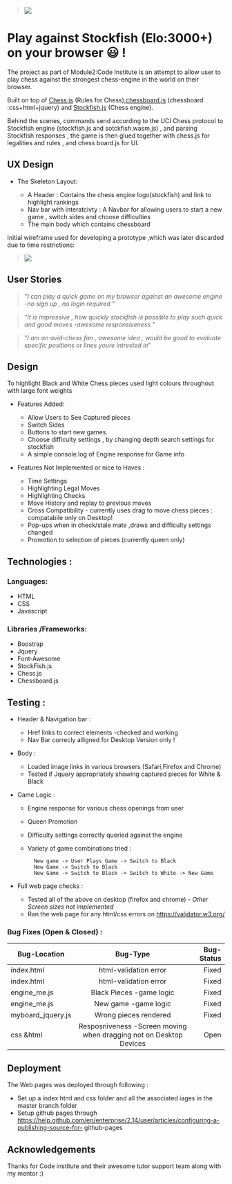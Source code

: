 > ![](https://github.com/rbnphlp/Chessapp/blob/master/img/stockfish/responsiveness.png)	
# Play against Stockfish (Elo:3000+) on your browser :smiley:  !


The project as part of Module2:Code Institute is an attempt to allow user to play chess against the strongest chess-engine in the world  on their browser.

Built on top of [Chess.js](https://github.com/jhlywa/chess.js)
(Rules for Chess),[chessboard.js](https://chessboardjs.com/) (chessboard :css+html+jquery) 
and [Stockfish.js](https://github.com/nmrugg/stockfish.js) (Chess engine).


Behind the scenes, commands send according to the UCI Chess protocol to Stockfish engine (stockfish.js and sotckfish.wasm.js) , and parsing Stockfish responses , the game is then glued together with chess.js for legalities and rules , and chess board.js for UI.

## UX Design 

+ The Skeleton Layout:


    - A Header : Contains the chess engine logo(stockfish) and link to highlight rankings 
    - Nav bar with interatcivty : A  Navbar for allowing users to start a new game , switch sides and choose difficulties
    - The main body which contains chessboard 

Initial wireframe used for developing a prototype ,which was later discarded due to time restrictions:

> ![](https://github.com/rbnphlp/Chessapp/blob/master/img/stockfish/Initialwireframe_chess.png)	

    

## User Stories

> "*I can play a quick game on my browser against an awesome engine -no sign up , no login required* "

> "*It is impressive , how quickly stockfish is possible to play such quick and good moves -awesome responsiveness* "

> "*I am an avid-chess fan , awesome idea , would be good to evaluate specific positions or lines youre intrested in*"


## Design 

To highlight Black and White Chess pieces used light colours throughout with large font weights

+ Features Added: 
    - Allow Users to See Captured pieces 
    - Switch Sides
    - Buttons to start new games.
    - Choose difficulty settings , by changing depth search settings for stockfish
    - A simple console.log of Engine response for Game info

+ Features Not Implemented or nice to Haves :
    - Time Settings
    - Highlighting Legal Moves
    - Highlighting Checks 
    - Move History and replay to previous moves
    - Cross Compatibility - currently uses drag to move chess pieces : compatabile only on Desktop!
    - Pop-ups when in check/stale mate ,draws and difficulty settings changed
    - Promotion to selection of pieces (currently queen only)


## Technologies :


### Languages:

+ HTML
+ CSS
+ Javascript
    
### Libraries /Frameworks:
+ Boostrap
+ Jquery
+ Font-Awesome
+ StockFish.js
+ Chess.js
+ Chessboard.js

  
## Testing :



+ Header & Navigation bar :
     - Href links to correct elements -checked and working
     - Nav Bar correcly alligned for Desktop Version only ! 

+ Body  :
     - Loaded image links in various browsers (Safari,Firefox and Chrome)
     - Tested if Jquery appropriately showing captured pieces for White & Black
     
+ Game Logic :
    - Engine response for various chess openings from user 
    - Queen Promotion
    - Difficulty settings correctly queried against the engine
    - Variety of game combinations tried :
        
            New game -> User Plays Game -> Switch to Black 
            New Game -> Switch to Black
            New Game -> Switch to Black -> Switch to White -> New Game
            
     
+ Full web page checks : 
     - Tested all of the above on desktop (firefox and chrome) - *Other Screen sizes not implemented*
     - Ran the web page for any html/css errors on https://validator.w3.org/
     
### Bug Fixes (Open & Closed) :


| Bug-Location      | Bug-Type  | Bug-Status|
| ------------- |:-------------:| ---------:|
|  index.html   |  html-validation error | Fixed |
|  index.html   |  html-validation error   |  Fixed |
|  engine_me.js |   Black Pieces -game logic |  Fixed |
|  engine_me.js |   New game -game logic |  Fixed |
|  myboard_jquery.js | Wrong pieces rendered |  Fixed |
|   css &html |   Resposniveness -Screen moving when dragging not on Desktop Devices  |  Open |

## Deployment

The Web pages was deployed through following :
+ Set up  a index html and css folder and all the associated iages  in the master branch  folder 
+ Setup github pages through https://help.github.com/en/enterprise/2.14/user/articles/configuring-a-publishing-source-for-     github-pages




## Acknowledgements
 Thanks for Code institute and their awesome tutor support team along with my mentor :)
 












